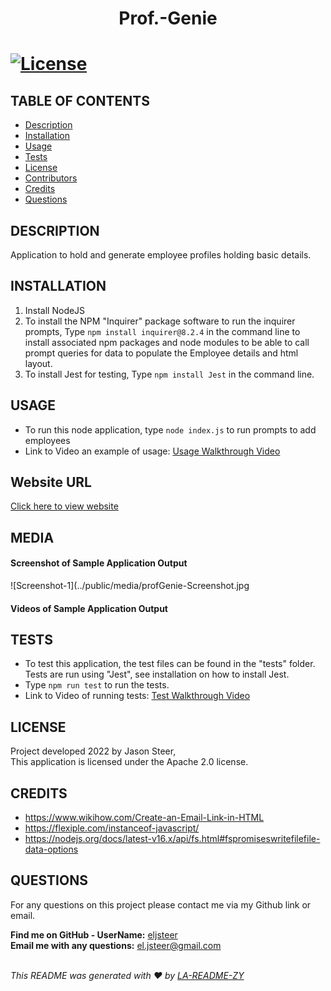 
  
  <h1 align="center">Prof.-Genie<h1>

  [![License](https://img.shields.io/badge/License-Apache_2.0-blue.svg)](https://opensource.org/licenses/Apache-2.0)

  ## TABLE OF CONTENTS
  - [Description](#description)
  - [Installation](#Installation)
  - [Usage](#Usage)
  - [Tests](#Tests)
  - [License](#License)
  - [Contributors](#Contributors)
  - [Credits](#Credits)
  - [Questions](#Questions)

  ## DESCRIPTION
  Application to hold and generate employee profiles holding basic details.
  
  ## INSTALLATION
  1. Install NodeJS
  2. To install the NPM "Inquirer" package software to run the inquirer prompts, Type `npm install inquirer@8.2.4` in the command line to install associated npm packages and node modules to be able to call prompt queries for data to populate the Employee details and html layout.
  3. To install Jest for testing, Type `npm install Jest` in the command line.

  ## USAGE
  * To run this node application, type `node index.js` to run prompts to add employees
  * Link to Video an example of usage: 
  [Usage Walkthrough Video](https://drive.google.com/file/d/14HeszosZ9DWsiRM-VMVC3M6rbq2m126B/view)

  ## Website URL
[Click here to view website](https://eljsteer.github.io/weather-man/)

  ## MEDIA
  #### Screenshot of Sample Application Output
![Screenshot-1](../public/media/profGenie-Screenshot.jpg

  #### Videos of Sample Application Output

  ## TESTS
  * To test this application, the test files can be found in the "tests" folder. Tests are run using "Jest", see installation on how to install Jest. 
  * Type `npm run test` to run the tests.
  * Link to Video of running tests: 
  [Test Walkthrough Video](https://drive.google.com/file/d/1AVyI4kPKufYB8W0siLwizYJo8GMaK9lg/view)

  
  ## LICENSE
  Project developed 2022 by Jason Steer,<br />
  This application is licensed under the Apache 2.0 license.

  ## CREDITS
  * https://www.wikihow.com/Create-an-Email-Link-in-HTML
  * https://flexiple.com/instanceof-javascript/
  * https://nodejs.org/docs/latest-v16.x/api/fs.html#fspromiseswritefilefile-data-options


  ## QUESTIONS
  For any questions on this project please contact me via my Github link or email.<br />

  **Find me on GitHub - UserName:** [eljsteer](https://github.com/eljsteer)<br />
  **Email me with any questions:** el.jsteer@gmail.com<br />
  <br />
  
  _This README was generated with ❤️ by [LA-README-ZY](https://github.com/eljsteer/LA-README-ZY)_
